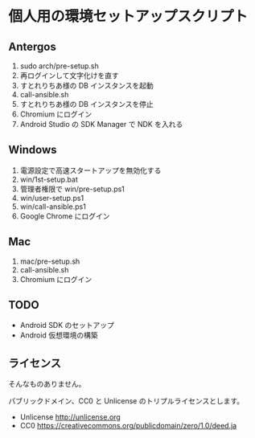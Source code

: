 # 個人用の環境セットアップスクリプト

## Antergos

1. sudo arch/pre-setup.sh
1. 再ログインして文字化けを直す
1. すとれりちあ様の DB インスタンスを起動
1. call-ansible.sh
1. すとれりちあ様の DB インスタンスを停止
1. Chromium にログイン
1. Android Studio の SDK Manager で NDK を入れる

## Windows

1. 電源設定で高速スタートアップを無効化する
1. win/1st-setup.bat
1. 管理者権限で win/pre-setup.ps1
1. win/user-setup.ps1
1. win/call-ansible.ps1
1. Google Chrome にログイン

## Mac

1. mac/pre-setup.sh
1. call-ansible.sh
1. Chromium にログイン

## TODO

- Android SDK のセットアップ
- Android 仮想環境の構築

## ライセンス

そんなものありません。

パブリックドメイン、CC0 と Unlicense のトリプルライセンスとします。

- Unlicense http://unlicense.org
- CC0 https://creativecommons.org/publicdomain/zero/1.0/deed.ja
